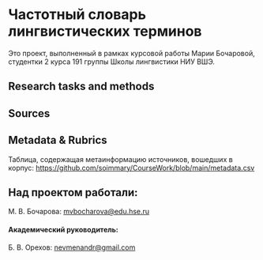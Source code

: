 # Частотный словарь лингвистических терминов
Это проект, выполненный в рамках курсовой работы Марии Бочаровой, студентки 2 курса 191 группы Школы лингвистики НИУ ВШЭ.


## Research tasks and methods

## Sources

## Metadata & Rubrics
 Таблица, содержащая метаинформацию источников, вошедших в корпус:
 https://github.com/soimmary/CourseWork/blob/main/metadata.csv

## Над проектом работали:
М. В. Бочарова: mvbocharova@edu.hse.ru
#### Академический руководитель:
Б. В. Орехов: nevmenandr@gmail.com
